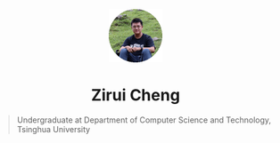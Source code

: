 <center><img src="ziruicheng.gif" style="zoom:50%;" /></center>
<h1 align="center">Zirui Cheng</h1>

> Undergraduate at Department of Computer Science and Technology, Tsinghua University